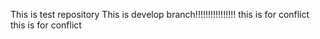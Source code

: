 This is test repository
This is develop branch!!!!!!!!!!!!!!!!
this is for conflict
this is for conflict
